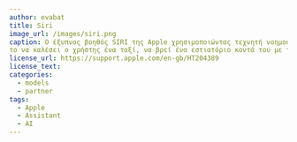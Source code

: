 ```yaml
---
author: evabat
title: Siri
image_url: /images/siri.png
caption: O έξυπνος βοηθός SIRI της Apple χρησιμοποιώντας τεχνητή νοημοσύνη εμφανίσθηκε το 2010. Συνδέθηκε με ένα πλήθος υπηρεσιών διαδικτύου όπως 
το να καλέσει ο χρήστης ένα ταξί, να βρεί ένα εστιατόριο κοντά του με τη διάδραση πλέον ανάμεσα στο χρήστη και τη συσκευή να είναι φωνητική.
license_url: https://support.apple.com/en-gb/HT204389
license_text: 
categories:
  - models
  - partner
tags:
  - Apple
  - Assistant
  - AI
---
```

